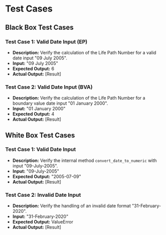 # Test Cases

## Black Box Test Cases

### Test Case 1: Valid Date Input (EP)
- **Description:** Verify the calculation of the Life Path Number for a valid date input "09 July 2005".
- **Input:** "09 July 2005"
- **Expected Output:** 6
- **Actual Output:** [Result]

### Test Case 2: Valid Date Input (BVA)
- **Description:** Verify the calculation of the Life Path Number for a boundary value date input "01 January 2000".
- **Input:** "01 January 2000"
- **Expected Output:** 4
- **Actual Output:** [Result]

## White Box Test Cases

### Test Case 1: Valid Date Input
- **Description:** Verify the internal method `convert_date_to_numeric` with input "09-July-2005".
- **Input:** "09-July-2005"
- **Expected Output:** "2005-07-09"
- **Actual Output:** [Result]

### Test Case 2: Invalid Date Input
- **Description:** Verify the handling of an invalid date format "31-February-2020".
- **Input:** "31-February-2020"
- **Expected Output:** ValueError
- **Actual Output:** [Result]
